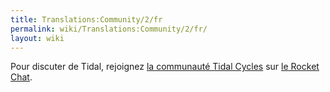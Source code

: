 ```yaml
---
title: Translations:Community/2/fr
permalink: wiki/Translations:Community/2/fr/
layout: wiki
---
```


Pour discuter de Tidal, rejoignez [la communauté Tidal
Cycles](https://toplap.lurk.org/c/communities/tidalcycles) sur [le
Rocket Chat](https://toplap.lurk.org/).
